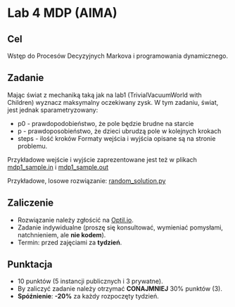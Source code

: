 # Lab 4 MDP (AIMA)

## Cel
Wstęp do Procesów Decyzyjnych Markova i programowania dynamicznego.

## Zadanie
Mając świat z mechaniką taką jak na lab1 (TrivialVacuumWorld with Children) wyznacz maksymalny oczekiwany zysk. W tym zadaniu, świat, jest jednak sparametryzowany:
* p0 - prawdopodobieństwo, że pole będzie brudne na starcie
* p - prawdoposobieństwo, że dzieci ubrudzą pole w kolejnych krokach
* steps - ilość kroków
Formaty wejścia i wyjścia opisane są na stronie problemu.

Przykładowe wejście i wyjście zaprezentowane jest też w plikach [mdp1_sample.in](mdp1_sample.in) i [mdp1_sample.out](mdp1_sample.out)

Przykładowe, losowe rozwiązanie: [random_solution.py](random_solution.py)

## Zaliczenie
* Rozwiązanie należy zgłościć na [Optil.io](https://www.optil.io/optilion/problem/3167).
* Zadanie indywidualne (proszę się konsultować, wymieniać pomysłami, natchnieniem, ale **nie kodem**).
* Termin: przed zajęciami za **tydzień**.

## Punktacja
* 10 punktów (5 instancji publicznych i 3 prywatne).
* By zaliczyć zadanie należy otrzymać **CONAJMNIEJ** 30% punktów (3).
* **Spóźnienie**: **-20%** za każdy rozpoczęty tydzień.
